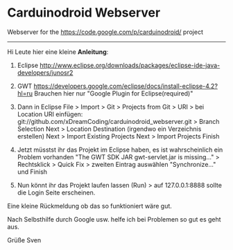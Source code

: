 Carduinodroid Webserver
=======================

Webserver for the https://code.google.com/p/carduinodroid/ project
_______________________

Hi Leute hier eine kleine **Anleitung**:

1. Eclipse http://www.eclipse.org/downloads/packages/eclipse-ide-java-developers/junosr2

2. GWT https://developers.google.com/eclipse/docs/install-eclipse-4.2?hl=ru
    Brauchen hier nur "Google Plugin for Eclipse(required)"

3. Dann in Eclipse File > Import > Git > Projects from Git > URI > bei Location URI einfügen: git://github.com/xDreamCoding/carduinodroid_webserver.git > Branch Selection Next > Location Destination (irgendwo ein Verzeichnis erstellen) Next > Import Existing Projects
 Next > Import Projects  Finish

4. Jetzt müsstst ihr das Projekt im Eclipse haben, es ist wahrscheinlich ein Problem vorhanden "The GWT SDK JAR gwt-servlet.jar is missing..." > Rechtsklick > Quick Fix > zweiten Eintrag auswählen "Synchronize..." und Finish

5. Nun könnt ihr das Projekt laufen lassen (Run) > auf 127.0.0.1:8888 sollte die Login Seite erscheinen.

Eine kleine Rückmeldung ob das so funktioniert wäre gut.

Nach Selbsthilfe durch Google usw. helfe ich bei Problemen so gut es geht aus.

Grüße Sven
